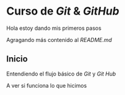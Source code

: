 # Curso de _Git_ & _GitHub_

Hola estoy dando mis primeros pasos

Agragando más contenido al _README.md_

## Inicio

Entendiendo el flujo básico de _Git_ y _Git Hub_

A ver si funciona lo que hicimos
